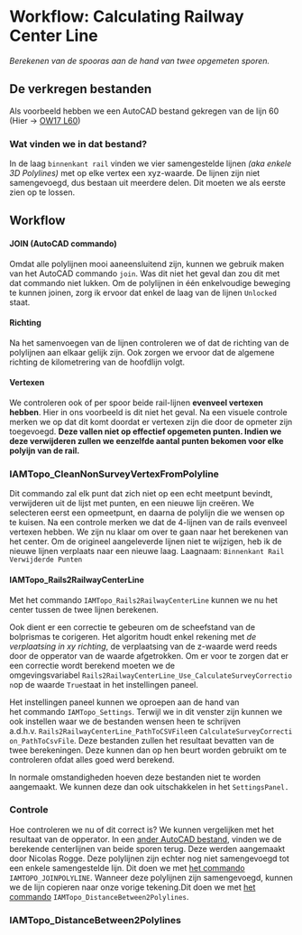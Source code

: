 # Workflow: Calculating Railway Center Line

*Berekenen van de spooras aan de hand van twee opgemeten sporen.*

## De verkregen bestanden

Als voorbeeld hebben we een AutoCAD bestand gekregen van de lijn 60 (Hier -> [OW17 L60](link.com "TODO: inser link"))

### Wat vinden we in dat bestand?

In de laag `binnenkant rail` vinden we vier samengestelde lijnen *(aka enkele 3D Polylines)* met op elke vertex een xyz-waarde. De lijnen zijn niet samengevoegd, dus bestaan uit meerdere delen. Dit moeten we als eerste zien op te lossen.

## Workflow

#### JOIN (AutoCAD commando)

Omdat alle polylijnen mooi aaneensluitend zijn, kunnen we gebruik maken van het AutoCAD commando `join`. Was dit niet het geval dan zou dit met dat commando niet lukken. Om de polylijnen in één enkelvoudige beweging te kunnen joinen, zorg ik ervoor dat enkel de laag van de lijnen `Unlocked` staat.

#### Richting

Na het samenvoegen van de lijnen controleren we of dat de richting van de polylijnen aan elkaar gelijk zijn.
Ook zorgen we ervoor dat de algemene richting de kilometrering van de hoofdlijn volgt.

#### Vertexen

We controleren ook of per spoor beide rail-lijnen **evenveel vertexen hebben**. Hier in ons voorbeeld is dit niet het geval. Na een visuele controle merken we op dat dit komt doordat er vertexen zijn die door de opmeter zijn toegevoegd. **Deze vallen niet op effectief opgemeten punten. Indien we deze verwijderen zullen we eenzelfde aantal punten bekomen voor elke polyijn van de rail.**

### IAMTopo\_CleanNonSurveyVertexFromPolyline

Dit commando zal elk punt dat zich niet op een echt meetpunt bevindt, verwijderen uit de lijst met punten, en een nieuwe lijn creëren. We selecteren eerst een opmeetpunt, en daarna de polylijn die we wensen op te kuisen.
Na een controle merken we dat de 4-lijnen van de rails evenveel vertexen hebben.
We zijn nu klaar om over te gaan naar het berekenen van het center.
Om de origineel aangeleverde lijnen niet te wijzigen, heb ik de nieuwe lijnen verplaats naar een nieuwe laag. Laagnaam: `Binnenkant Rail Verwijderde Punten`

#### IAMTopo\_Rails2RailwayCenterLine

Met het commando `IAMTopo_Rails2RailwayCenterLine` kunnen we nu het center tussen de twee lijnen berekenen.

Ook dient er een correctie te gebeuren om de scheefstand van de bolprismas te corigeren. Het algoritm houdt enkel rekening met *de verplaatsing in xy richting*, de verplaatsing van de z-waarde werd reeds door de opperator van de waarde afgetrokken. Om er voor te zorgen dat er een correctie wordt berekend moeten we de omgevingsvariabel `Rails2RailwayCenterLine_Use_CalculateSurveyCorrection`op de waarde `True`staat in het instellingen paneel.

Het instellingen paneel kunnen we oproepen aan de hand van het commando `IAMTopo_Settings`. Terwijl we in dit venster zijn kunnen we ook instellen waar we de bestanden wensen heen te schrijven a.d.h.v. `Rails2RailwayCenterLine_PathToCSVFile`en `CalculateSurveyCorrection_PathToCsvFile`. Deze bestanden zullen het resultaat bevatten van de twee berekeningen. Deze kunnen dan op hen beurt worden gebruikt om te controleren ofdat alles goed werd berekend.

In normale omstandigheden hoeven deze bestanden niet te worden aangemaakt. We kunnen deze dan ook uitschakkelen in het `SettingsPanel.`


### Controle

Hoe controleren we nu of dit correct is? We kunnen vergelijken met het resultaat van de opperator. In een [ander AutoCAD bestand](L60_OW17_As_rails.dwg), vinden we de berekende centerlijnen van beide sporen terug. Deze werden aangemaakt door Nicolas Rogge. Deze polylijnen zijn echter nog niet samengevoegd tot een enkele samengestelde lijn. Dit doen we met [het commando](https://bitbucket.org/cadsmurfs/topohelper/wiki/commands/IAMTopo_JoinPolyline) `IAMTOPO_JOINPOLYLINE`. Wanneer deze polylijnen zijn samengevoegd, kunnen we de lijn copieren naar onze vorige tekening.Dit doen we met [het commando](https://bitbucket.org/cadsmurfs/topohelper/wiki/commands/IAMTopo_DistanceBetween2Polylines) `IAMTopo_DistanceBetween2Polylines`.

### IAMTopo\_DistanceBetween2Polylines
